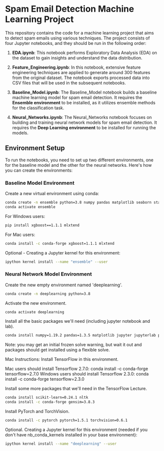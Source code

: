 # Spam Email Detection Machine Learning Project

This repository contains the code for a machine learning project that aims to detect spam emails using various techniques. The project consists of four Jupyter notebooks, and they should be run in the following order:

1. **EDA.ipynb**: This notebook performs Exploratory Data Analysis (EDA) on the dataset to gain insights and understand the data distribution.

2. **Feature_Engineering.ipynb**: In this notebook, extensive feature engineering techniques are applied to generate around 300 features from the original dataset. The notebook exports processed data into CSV files that will be used in the subsequent notebooks.

3. **Baseline_Model.ipynb**: The Baseline_Model notebook builds a baseline machine learning model for spam email detection. It requires the **Ensemble environment** to be installed, as it utilizes ensemble methods for the classification task.

4. **Neural_Networks.ipynb**: The Neural_Networks notebook focuses on building and training neural network models for spam email detection. It requires the **Deep Learning environment** to be installed for running the models.

## Environment Setup

To run the notebooks, you need to set up two different environments, one for the baseline model and the other for the neural networks. Here's how you can create the environments:

### Baseline Model Environment

Create a new virtual environment using conda:

   ```bash
   conda create -n ensemble python=3.8 numpy pandas matplotlib seaborn statsmodels scikit-learn=0.24.1 jupyter jupyterlab
   conda activate ensemble
```
For Windows users:
   ```bash
   pip install xgboost==1.1.1 mlxtend
```

For Mac users:
   ```bash
   conda install -c conda-forge xgboost=1.1.1 mlxtend
```
Optional - Creating a Jupyter kernel for this environment:
   ```bash
   ipython kernel install --name "ensemble" --user
```
### Neural Network Model Environment
Create the new empty environment named 'deeplearning'.
```bash
conda create -n deeplearning python=3.8
```
Activate the new environment.
```bash
conda activate deeplearning
```
Install all the basic packages we'll need (including jupyter notebook and lab).
```bash
conda install numpy=1.19.2 pandas=1.3.5 matplotlib jupyter jupyterlab pydot pillow seaborn
```
Note: you may get an initial frozen solve warning, but wait it out and packages should get installed using a flexible solve.

Mac Instructions: Install TensorFlow in this environment.

Mac users should install Tensorflow 2.7.0: conda install -c conda-forge tensorflow=2.7.0
Windows users should install Tensorflow 2.3.0: conda install -c conda-forge tensorflow=2.3.0

Install some more packages that we'll need in the TensorFlow Lecture.
```bash
conda install scikit-learn=0.24.1 nltk
conda install -c conda-forge gensim=3.8.3
```
Install PyTorch and TorchVision.
```bash
conda install -c pytorch pytorch=1.5.1 torchvision=0.6.1
```
Optional. Creating a Jupyter kernel for this environment (needed if you don't have nb_conda_kernels installed in your base environment):
```bash
ipython kernel install --name "deeplearning" --user
```
